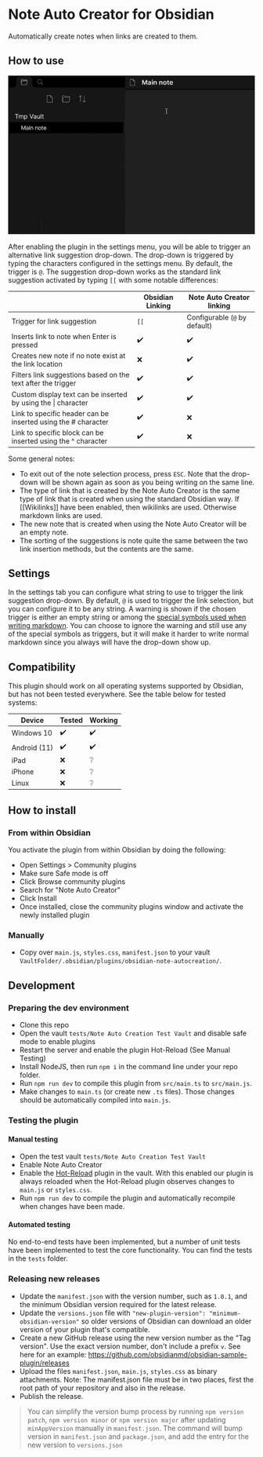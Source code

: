 # Note Auto Creator for Obsidian

Automatically create notes when links are created to them.

## How to use
<img src="NAC demo.gif" alt="Gif showing a demo of the plugin"/>

After enabling the plugin in the settings menu, you will be able to trigger an alternative link suggestion drop-down. 
The drop-down is triggered by typing the characters configured in the settings menu. By default, the trigger is `@`.
The suggestion drop-down works as the standard link suggestion activated by typing `[[` with some notable differences:

|                                                                   | Obsidian Linking   | Note Auto Creator linking     |
|-------------------------------------------------------------------|--------------------|-------------------------------|
| Trigger for link suggestion                                       | `[[`               | Configurable (`@` by default) |
| Inserts link to note when Enter is pressed                        | :heavy_check_mark: | :heavy_check_mark:            |     
| Creates new note if no note exist at the link location            | :x:                | :heavy_check_mark:            |     
| Filters link suggestions based on the text after the trigger      | :heavy_check_mark: | :heavy_check_mark:            |     
| Custom display text can be inserted by using the &#124; character | :heavy_check_mark: | :heavy_check_mark:            |     
| Link to specific header can be inserted using the # character     | :heavy_check_mark: | :x:                           |
| Link to specific block can be inserted using the ^ character      | :heavy_check_mark: | :x:                           |

Some general notes:
- To exit out of the note selection process, press `ESC`. Note that the drop-down will be shown again as soon as you being writing on the same line.
- The type of link that is created by the Note Auto Creator is the same type of link that is created when using the standard Obsidian way. If [[Wikilinks]] have been enabled, then wikilinks are used. Otherwise markdown links are used. 
- The new note that is created when using the Note Auto Creator will be an empty note.
- The sorting of the suggestions is note quite the same between the two link insertion methods, but the contents are the same.

## Settings
In the settings tab you can configure what string to use to trigger the link suggestion drop-down.
By default, `@` is used to trigger the link selection, but you can configure it to be any string.
A warning is shown if the chosen trigger is either an empty string or among the [special symbols used when writing markdown](https://www.markdownguide.org/basic-syntax/#characters-you-can-escape).
You can choose to ignore the warning and still use any of the special symbols as triggers, but it will make it harder to write normal markdown since you always will have the drop-down show up.

## Compatibility
This plugin should work on all operating systems supported by Obsidian, but has not been tested everywhere. See the table below for tested systems:

| Device              | Tested 			         | Working            |
|---------------------|--------------------|--------------------|
| Windows 10          | :heavy_check_mark: | :heavy_check_mark: |
| Android (11)        | :heavy_check_mark: | :heavy_check_mark: |
| iPad | :x:                | :grey_question:    |
| iPhone 			          | :x:                | :grey_question:    |
| Linux               | :x:                | :grey_question:    |


## How to install

### From within Obsidian
You activate the plugin from within Obsidian by doing the following:
- Open Settings > Community plugins
- Make sure Safe mode is off
- Click Browse community plugins
- Search for "Note Auto Creator"
- Click Install
- Once installed, close the community plugins window and activate the newly installed plugin

### Manually
- Copy over `main.js`, `styles.css`, `manifest.json` to your vault `VaultFolder/.obsidian/plugins/obsidian-note-autocreation/`.

## Development

### Preparing the dev environment
- Clone this repo
- Open the vault `tests/Note Auto Creation Test Vault` and disable safe mode to enable plugins
- Restart the server and enable the plugin Hot-Reload (See Manual Testing)
- Install NodeJS, then run `npm i` in the command line under your repo folder.
- Run `npm run dev` to compile this plugin from `src/main.ts` to `src/main.js`.
- Make changes to `main.ts` (or create new `.ts` files). Those changes should be automatically compiled into `main.js`.

### Testing the plugin

#### Manual testing
- Open the test vault `tests/Note Auto Creation Test Vault`
- Enable Note Auto Creator
- Enable the [Hot-Reload](https://github.com/pjeby/hot-reload) plugin in the vault. With this enabled our plugin is always reloaded when the Hot-Reload plugin observes changes to `main.js` or `styles.css`. 
- Run `npm run dev` to compile the plugin and automatically recompile when changes have been made.

#### Automated testing
No end-to-end tests have been implemented, but a number of unit tests have been implemented to test the core functionality. You can find the tests in the `tests` folder.

### Releasing new releases

- Update the `manifest.json` with the version number, such as `1.0.1`, and the minimum Obsidian version required for the latest release.
- Update the `versions.json` file with `"new-plugin-version": "minimum-obsidian-version"` so older versions of Obsidian can download an older version of your plugin that's compatible.
- Create a new GitHub release using the new version number as the "Tag version". Use the exact version number, don't include a prefix `v`. See here for an example: https://github.com/obsidianmd/obsidian-sample-plugin/releases
- Upload the files `manifest.json`, `main.js`, `styles.css` as binary attachments. Note: The manifest.json file must be in two places, first the root path of your repository and also in the release.
- Publish the release.

> You can simplify the version bump process by running `npm version patch`, `npm version minor` or `npm version major` after updating `minAppVersion` manually in `manifest.json`.
> The command will bump version in `manifest.json` and `package.json`, and add the entry for the new version to `versions.json`
